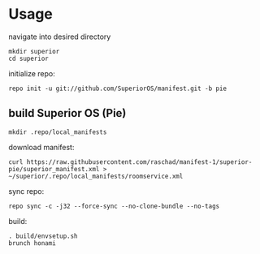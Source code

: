 Usage
=====
navigate into desired directory
    
    mkdir superior
    cd superior
    
initialize repo:

    repo init -u git://github.com/SuperiorOS/manifest.git -b pie

build Superior OS (Pie)
---------------
    mkdir .repo/local_manifests
    
download manifest: 

    curl https://raw.githubusercontent.com/raschad/manifest-1/superior-pie/superior_manifest.xml > ~/superior/.repo/local_manifests/roomservice.xml

sync repo:

    repo sync -c -j32 --force-sync --no-clone-bundle --no-tags

build:

    . build/envsetup.sh
    brunch honami
